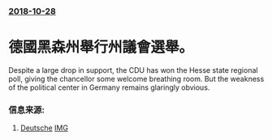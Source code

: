 ### [2018-10-28](/news/2018/10/28/index.md)

##### 
# 德國黑森州舉行州議會選舉。 

Despite a large drop in support, the CDU has won the Hesse state regional poll, giving the chancellor some welcome breathing room. But the weakness of the political center in Germany remains glaringly obvious.


### 信息来源:

1. [Deutsche](https://www.dw.com/en/chancellor-angela-merkels-conservatives-eke-out-win-in-hesse-election/a-46064510) [IMG](https://www.dw.com/image/46067905_7.png)
